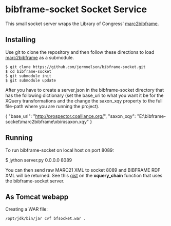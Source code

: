 # bibframe-socket Socket Service
This small socket server wraps the Library of Congress'
[marc2bibframe][marc2bibframe].

## Installing
Use git to clone the repository and then follow these directions to load 
[marc2bibframe][marc2bibframe] as a submodule. 

    $ git clone https://github.com/jermnelson/bibframe-socket.git
    $ cd bibframe-socket
    $ git submodule init
    $ git submodule update

After you have to create a server.json in the bibframe-socket directory 
that has the following dictionary (set the base_uri to what you want 
it be for the XQuery transformations and the change the saxon_xqy 
property to the full file-path where you are running the project).

{
  "base_uri": "http://prospector.coalliance.org/",
  "saxon_xqy": "E:\\bibframe-socket\\marc2bibframe\\xbin\\saxon.xqy"
}

## Running
To run bibframe-socket on local host on port 8089:

$ jython server.py 0.0.0.0 8089

You can then send raw MARC21 XML to socket 8089 and BIBFRAME RDF XML
will be returned. See this [gist](https://gist.github.com/jermnelson/872c32d689bfbd6c0fec)
on the **xquery_chain** function that uses the bibframe-socket server.

## As Tomcat webapp

Creating a WAR file:

`/opt/jdk/bin/jar cvf bfsocket.war .`

[marc2bibframe]: https://github.com/lcnetdev/marc2bibframe/
